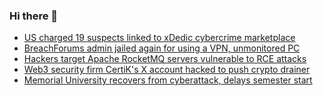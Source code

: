 ### Hi there 👋

<!--START_SECTION:feed-->
* [US charged 19 suspects linked to xDedic cybercrime marketplace](https://www.bleepingcomputer.com/news/security/us-charged-19-suspects-linked-to-xdedic-cybercrime-marketplace/)
* [BreachForums admin jailed again for using a VPN, unmonitored PC](https://www.bleepingcomputer.com/news/security/breachforums-admin-jailed-again-for-using-a-vpn-unmonitored-pc/)
* [Hackers target Apache RocketMQ servers vulnerable to RCE attacks](https://www.bleepingcomputer.com/news/security/hackers-target-apache-rocketmq-servers-vulnerable-to-rce-attacks/)
* [Web3 security firm CertiK's X account hacked to push crypto drainer](https://www.bleepingcomputer.com/news/security/web3-security-firm-certiks-x-account-hacked-to-push-crypto-drainer/)
* [Memorial University recovers from cyberattack, delays semester start](https://www.bleepingcomputer.com/news/security/memorial-university-recovers-from-cyberattack-delays-semester-start/)
<!--END_SECTION:feed-->

<!--
**frankenk/frankenk** is a ✨ _special_ ✨ repository because its `README.md` (this file) appears on your GitHub profile.

Here are some ideas to get you started:

- 🔭 I’m currently working on ...
- 🌱 I’m currently learning ...
- 👯 I’m looking to collaborate on ...
- 🤔 I’m looking for help with ...
- 💬 Ask me about ...
- 📫 How to reach me: ...
- 😄 Pronouns: ...
- ⚡ Fun fact: ...
-->



